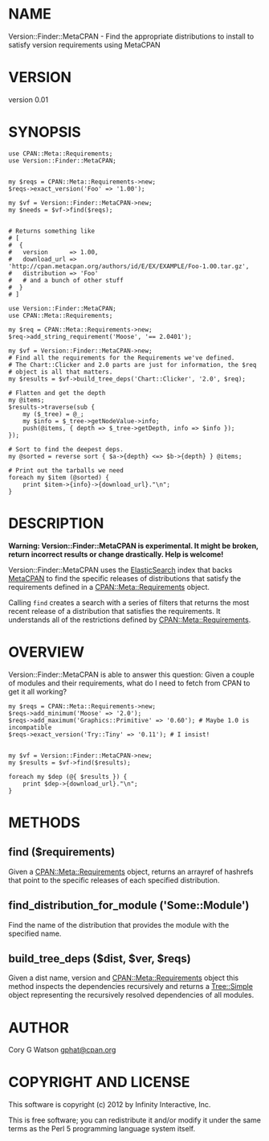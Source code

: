 # NAME

Version::Finder::MetaCPAN - Find the appropriate distributions to install to satisfy version requirements using MetaCPAN

# VERSION

version 0.01

# SYNOPSIS

    use CPAN::Meta::Requirements;
    use Version::Finder::MetaCPAN;
    

    my $reqs = CPAN::Meta::Requirements->new;
    $reqs->exact_version('Foo' => '1.00');

    my $vf = Version::Finder::MetaCPAN->new;
    my $needs = $vf->find($reqs);
    

    # Returns something like
    # [
    #  {
    #   version      => 1.00,
    #   download_url => 'http://cpan.metacpan.org/authors/id/E/EX/EXAMPLE/Foo-1.00.tar.gz',
    #   distribution => 'Foo'
    #   # and a bunch of other stuff
    #  }
    # ]

    use Version::Finder::MetaCPAN;
    use CPAN::Meta::Requirements;

    my $req = CPAN::Meta::Requirements->new;
    $req->add_string_requirement('Moose', '== 2.0401');

    my $vf = Version::Finder::MetaCPAN->new;
    # Find all the requirements for the Requirements we've defined.
    # The Chart::Clicker and 2.0 parts are just for information, the $req
    # object is all that matters.
    my $results = $vf->build_tree_deps('Chart::Clicker', '2.0', $req);

    # Flatten and get the depth
    my @items;
    $results->traverse(sub {
        my ($_tree) = @_;
        my $info = $_tree->getNodeValue->info;
        push(@items, { depth => $_tree->getDepth, info => $info });
    });

    # Sort to find the deepest deps.
    my @sorted = reverse sort { $a->{depth} <=> $b->{depth} } @items;

    # Print out the tarballs we need
    foreach my $item (@sorted) {
        print $item->{info}->{download_url}."\n";
    }

# DESCRIPTION

__Warning: Version::Finder::MetaCPAN is experimental. It might be broken, return
incorrect results or change drastically. Help is welcome!__

Version::Finder::MetaCPAN uses the [ElasticSearch](http://www.elasticsearch.org/)
index that backs [MetaCPAN](http://www.elasticsearch.org/) to find the specific
releases of distributions that satisfy the requirements defined in a
[CPAN::Meta::Requirements](http://search.cpan.org/perldoc?CPAN::Meta::Requirements) object.

Calling `find` creates a search with a series of filters that returns the
most recent release of a distribution that satisfies the requirements. It
understands all of the restrictions defined by [CPAN::Meta::Requirements](http://search.cpan.org/perldoc?CPAN::Meta::Requirements).

# OVERVIEW

Version::Finder::MetaCPAN is able to answer this question: Given a couple
of modules and their requirements, what do I need to fetch from CPAN to get
it all working?

    my $reqs = CPAN::Meta::Requirements->new;
    $reqs->add_minimum('Moose' => '2.0');
    $reqs->add_maximum('Graphics::Primitive' => '0.60'); # Maybe 1.0 is incompatible
    $reqs->exact_version('Try::Tiny' => '0.11'); # I insist!
    

    my $vf = Version::Finder::MetaCPAN->new;
    my $results = $vf->find($results);

    foreach my $dep (@{ $results }) {
        print $dep->{download_url}."\n";
    }

# METHODS

## find ($requirements)

Given a [CPAN::Meta::Requirements](http://search.cpan.org/perldoc?CPAN::Meta::Requirements) object, returns an arrayref of hashrefs
that point to the specific releases of each specified distribution.

## find_distribution_for_module ('Some::Module')

Find the name of the distribution that provides the module with the specified
name.

## build_tree_deps ($dist, $ver, $reqs)

Given a dist name, version and [CPAN::Meta::Requirements](http://search.cpan.org/perldoc?CPAN::Meta::Requirements) object this method inspects the
dependencies recursively and returns a [Tree::Simple](http://search.cpan.org/perldoc?Tree::Simple) object representing the
recursively resolved dependencies of all modules.

# AUTHOR

Cory G Watson <gphat@cpan.org>

# COPYRIGHT AND LICENSE

This software is copyright (c) 2012 by Infinity Interactive, Inc.

This is free software; you can redistribute it and/or modify it under
the same terms as the Perl 5 programming language system itself.